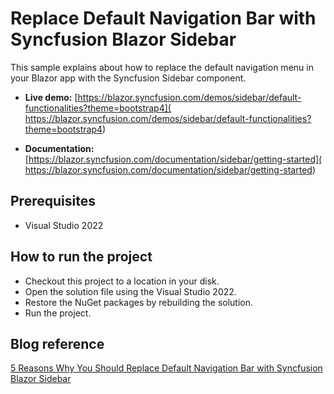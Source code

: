 # Replace Default Navigation Bar with Syncfusion Blazor Sidebar 

This sample explains about how to replace the default navigation menu in your Blazor app with the Syncfusion Sidebar component.

* **Live demo:** [https://blazor.syncfusion.com/demos/sidebar/default-functionalities?theme=bootstrap4]( https://blazor.syncfusion.com/demos/sidebar/default-functionalities?theme=bootstrap4)

* **Documentation:** [https://blazor.syncfusion.com/documentation/sidebar/getting-started]( https://blazor.syncfusion.com/documentation/sidebar/getting-started) 

## Prerequisites

* Visual Studio 2022

## How to run the project

* Checkout this project to a location in your disk.
* Open the solution file using the Visual Studio 2022.
* Restore the NuGet packages by rebuilding the solution.
* Run the project.

## Blog reference

[5 Reasons Why You Should Replace Default Navigation Bar with Syncfusion Blazor Sidebar](https://www.syncfusion.com/blogs/post/replace-default-navigation-with-syncfusion-blazor-sidebar.aspx)

